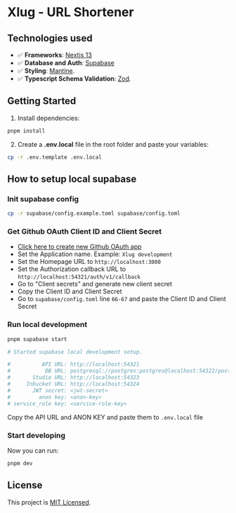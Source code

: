# Xlug - URL Shortener

## Technologies used

- ✅ **Frameworks**: [Nextjs 13](https://nextjs.org)
- ✅ **Database and Auth**: [Supabase](https://supabase.com)
- ✅ **Styling**: [Mantine](https://mantine.dev).
- ✅ **Typescript Schema Validation**: [Zod](https://github.com/colinhacks/zod).

## Getting Started

1. Install dependencies:

```bash
pnpm install
```

2. Create a **.env.local** file in the root folder and paste your variables:

```bash
cp -r .env.template .env.local
```

## How to setup local supabase

### Init supabase config

```bash
cp -r supabase/config.example.toml supabase/config.toml
```

### Get Github OAuth Client ID and Client Secret

- [Click here to create new Github OAuth app](https://github.com/settings/applications/new)
- Set the Application name. Example: `Xlug development`
- Set the Homepage URL to `http://localhost:3000`
- Set the Authorization callback URL to `http://localhost:54321/auth/v1/callback`
- Go to "Client secrets" and generate new client secret
- Copy the Client ID and Client Secret
- Go to `supabase/config.toml` line `66-67` and paste the Client ID and Client Secret

### Run local development

```bash
pnpm supabase start

# Started supabase local development setup.

#          API URL: http://localhost:54321
#           DB URL: postgresql://postgres:postgres@localhost:54322/postgres
#       Studio URL: http://localhost:54323
#     Inbucket URL: http://localhost:54324
#       JWT secret: <jwt-secret>
#         anon key: <anon-key>
# service_role key: <service-role-key>
```

Copy the API URL and ANON KEY and paste them to `.env.local` file

### Start developing

Now you can run:

```bash
pnpm dev
```

## License

This project is [MIT Licensed](./LICENSE).
